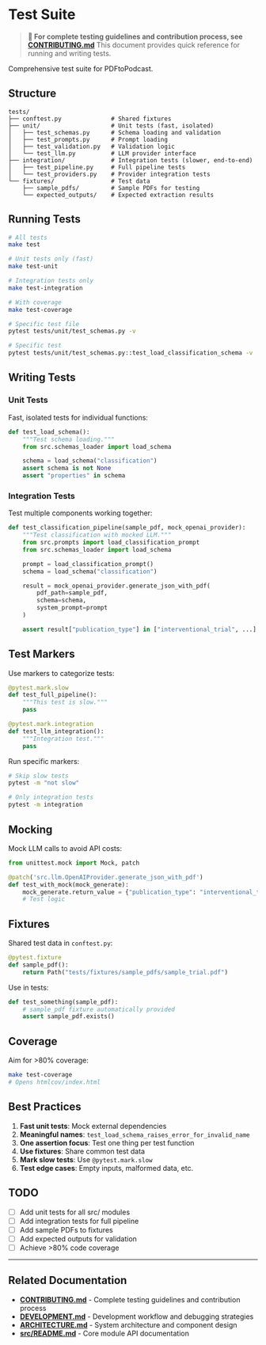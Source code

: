 # Test Suite

> **📖 For complete testing guidelines and contribution process, see [CONTRIBUTING.md](../CONTRIBUTING.md)**
> This document provides quick reference for running and writing tests.

Comprehensive test suite for PDFtoPodcast.

## Structure

```
tests/
├── conftest.py              # Shared fixtures
├── unit/                    # Unit tests (fast, isolated)
│   ├── test_schemas.py      # Schema loading and validation
│   ├── test_prompts.py      # Prompt loading
│   ├── test_validation.py   # Validation logic
│   └── test_llm.py          # LLM provider interface
├── integration/             # Integration tests (slower, end-to-end)
│   ├── test_pipeline.py     # Full pipeline tests
│   └── test_providers.py    # Provider integration tests
└── fixtures/                # Test data
    ├── sample_pdfs/         # Sample PDFs for testing
    └── expected_outputs/    # Expected extraction results
```

## Running Tests

```bash
# All tests
make test

# Unit tests only (fast)
make test-unit

# Integration tests only
make test-integration

# With coverage
make test-coverage

# Specific test file
pytest tests/unit/test_schemas.py -v

# Specific test
pytest tests/unit/test_schemas.py::test_load_classification_schema -v
```

## Writing Tests

### Unit Tests

Fast, isolated tests for individual functions:

```python
def test_load_schema():
    """Test schema loading."""
    from src.schemas_loader import load_schema

    schema = load_schema("classification")
    assert schema is not None
    assert "properties" in schema
```

### Integration Tests

Test multiple components working together:

```python
def test_classification_pipeline(sample_pdf, mock_openai_provider):
    """Test classification with mocked LLM."""
    from src.prompts import load_classification_prompt
    from src.schemas_loader import load_schema

    prompt = load_classification_prompt()
    schema = load_schema("classification")

    result = mock_openai_provider.generate_json_with_pdf(
        pdf_path=sample_pdf,
        schema=schema,
        system_prompt=prompt
    )

    assert result["publication_type"] in ["interventional_trial", ...]
```

## Test Markers

Use markers to categorize tests:

```python
@pytest.mark.slow
def test_full_pipeline():
    """This test is slow."""
    pass

@pytest.mark.integration
def test_llm_integration():
    """Integration test."""
    pass
```

Run specific markers:
```bash
# Skip slow tests
pytest -m "not slow"

# Only integration tests
pytest -m integration
```

## Mocking

Mock LLM calls to avoid API costs:

```python
from unittest.mock import Mock, patch

@patch('src.llm.OpenAIProvider.generate_json_with_pdf')
def test_with_mock(mock_generate):
    mock_generate.return_value = {"publication_type": "interventional_trial"}
    # Test logic
```

## Fixtures

Shared test data in `conftest.py`:

```python
@pytest.fixture
def sample_pdf():
    return Path("tests/fixtures/sample_pdfs/sample_trial.pdf")
```

Use in tests:

```python
def test_something(sample_pdf):
    # sample_pdf fixture automatically provided
    assert sample_pdf.exists()
```

## Coverage

Aim for >80% coverage:

```bash
make test-coverage
# Opens htmlcov/index.html
```

## Best Practices

1. **Fast unit tests**: Mock external dependencies
2. **Meaningful names**: `test_load_schema_raises_error_for_invalid_name`
3. **One assertion focus**: Test one thing per test function
4. **Use fixtures**: Share common test data
5. **Mark slow tests**: Use `@pytest.mark.slow`
6. **Test edge cases**: Empty inputs, malformed data, etc.

## TODO

- [ ] Add unit tests for all src/ modules
- [ ] Add integration tests for full pipeline
- [ ] Add sample PDFs to fixtures
- [ ] Add expected outputs for validation
- [ ] Achieve >80% code coverage

---

## Related Documentation

- **[CONTRIBUTING.md](../CONTRIBUTING.md)** - Complete testing guidelines and contribution process
- **[DEVELOPMENT.md](../DEVELOPMENT.md)** - Development workflow and debugging strategies
- **[ARCHITECTURE.md](../ARCHITECTURE.md)** - System architecture and component design
- **[src/README.md](../src/README.md)** - Core module API documentation

